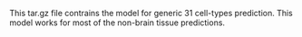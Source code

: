 This tar.gz file contrains the model for generic 31 cell-types prediction. This model works for most of the non-brain tissue predictions.
